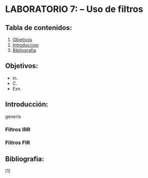# **LABORATORIO 7: – Uso de filtros**
## **Tabla de contenidos:**
1. [Objetivos](#Objetivos)
2. [Introduccion](#Introduccion)
3. [Bibliografia](#Bibliografia)
## **Objetivos:**<a id="Objetivos"></a>
- In.
- C.
- Exn.
  
## **Introducción:**<a id="Introduccion"></a>
<p align="justify">generla</p>

### **Filtros IRR**<a id="IIR"></a>

### **Filtros FIR**<a id="FIR"></a>

## **Bibliografia:**<a id="Bibliografia"></a>
<p align="justify">[1] </p>
